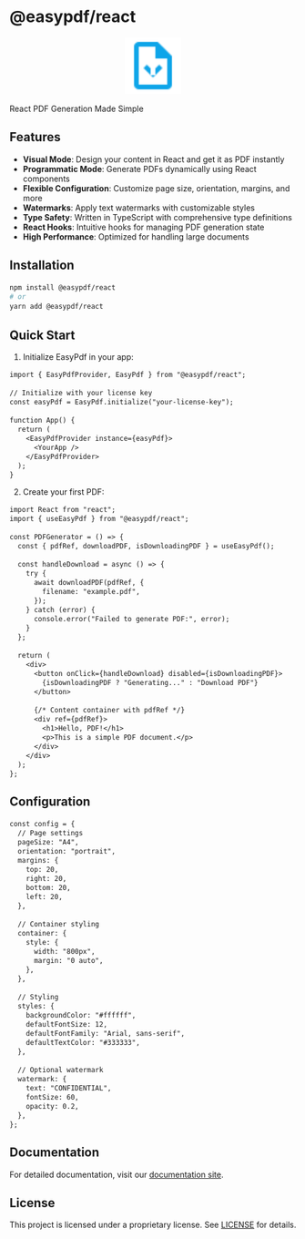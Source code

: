 # @easypdf/react

<div align="center">
  <img src="logo.svg" width="100" height="100" alt="EasyPdf Logo" />
</div>

React PDF Generation Made Simple

## Features

- **Visual Mode**: Design your content in React and get it as PDF instantly
- **Programmatic Mode**: Generate PDFs dynamically using React components
- **Flexible Configuration**: Customize page size, orientation, margins, and more
- **Watermarks**: Apply text watermarks with customizable styles
- **Type Safety**: Written in TypeScript with comprehensive type definitions
- **React Hooks**: Intuitive hooks for managing PDF generation state
- **High Performance**: Optimized for handling large documents

## Installation

```bash
npm install @easypdf/react
# or
yarn add @easypdf/react
```

## Quick Start

1. Initialize EasyPdf in your app:

```tsx
import { EasyPdfProvider, EasyPdf } from "@easypdf/react";

// Initialize with your license key
const easyPdf = EasyPdf.initialize("your-license-key");

function App() {
  return (
    <EasyPdfProvider instance={easyPdf}>
      <YourApp />
    </EasyPdfProvider>
  );
}
```

2. Create your first PDF:

```tsx
import React from "react";
import { useEasyPdf } from "@easypdf/react";

const PDFGenerator = () => {
  const { pdfRef, downloadPDF, isDownloadingPDF } = useEasyPdf();

  const handleDownload = async () => {
    try {
      await downloadPDF(pdfRef, {
        filename: "example.pdf",
      });
    } catch (error) {
      console.error("Failed to generate PDF:", error);
    }
  };

  return (
    <div>
      <button onClick={handleDownload} disabled={isDownloadingPDF}>
        {isDownloadingPDF ? "Generating..." : "Download PDF"}
      </button>

      {/* Content container with pdfRef */}
      <div ref={pdfRef}>
        <h1>Hello, PDF!</h1>
        <p>This is a simple PDF document.</p>
      </div>
    </div>
  );
};
```

## Configuration

```tsx
const config = {
  // Page settings
  pageSize: "A4",
  orientation: "portrait",
  margins: {
    top: 20,
    right: 20,
    bottom: 20,
    left: 20,
  },

  // Container styling
  container: {
    style: {
      width: "800px",
      margin: "0 auto",
    },
  },

  // Styling
  styles: {
    backgroundColor: "#ffffff",
    defaultFontSize: 12,
    defaultFontFamily: "Arial, sans-serif",
    defaultTextColor: "#333333",
  },

  // Optional watermark
  watermark: {
    text: "CONFIDENTIAL",
    fontSize: 60,
    opacity: 0.2,
  },
};
```

## Documentation

For detailed documentation, visit our [documentation site](https://easypdf.dev).

## License

This project is licensed under a proprietary license. See [LICENSE](./LICENSE) for details.
